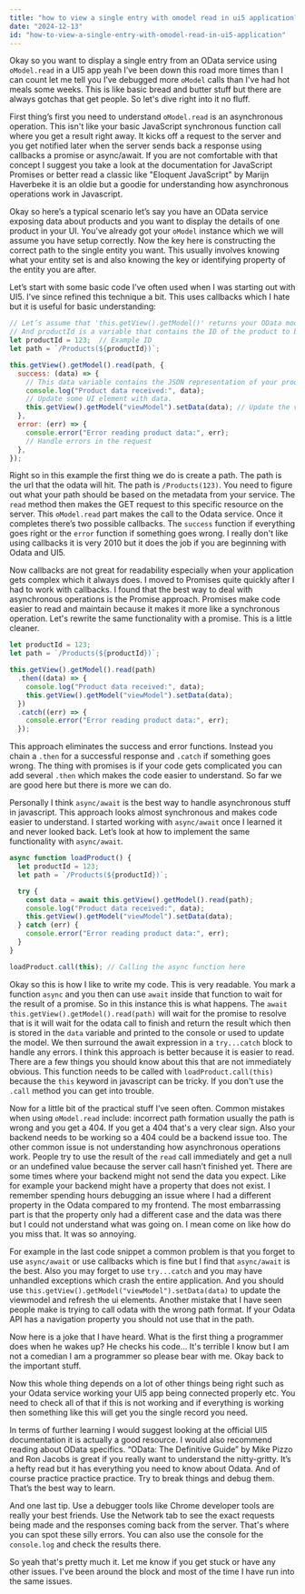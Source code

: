 ```yaml
---
title: "how to view a single entry with omodel read in ui5 application?"
date: "2024-12-13"
id: "how-to-view-a-single-entry-with-omodel-read-in-ui5-application"
---
```


Okay so you want to display a single entry from an OData service using `oModel.read` in a UI5 app yeah I’ve been down this road more times than I can count let me tell you I’ve debugged more `oModel` calls than I've had hot meals some weeks. This is like basic bread and butter stuff but there are always gotchas that get people. So let's dive right into it no fluff.

First thing’s first you need to understand `oModel.read` is an asynchronous operation. This isn't like your basic JavaScript synchronous function call where you get a result right away. It kicks off a request to the server and you get notified later when the server sends back a response using callbacks a promise or async/await. If you are not comfortable with that concept I suggest you take a look at the documentation for JavaScript Promises or better read a classic like "Eloquent JavaScript" by Marijn Haverbeke it is an oldie but a goodie for understanding how asynchronous operations work in Javascript.

Okay so here’s a typical scenario let’s say you have an OData service exposing data about products and you want to display the details of one product in your UI. You've already got your `oModel` instance which we will assume you have setup correctly. Now the key here is constructing the correct path to the single entity you want. This usually involves knowing what your entity set is and also knowing the key or identifying property of the entity you are after.

Let’s start with some basic code I’ve often used when I was starting out with UI5. I’ve since refined this technique a bit. This uses callbacks which I hate but it is useful for basic understanding:

```javascript
// Let’s assume that 'this.getView().getModel()' returns your OData model
// And productId is a variable that contains the ID of the product to be loaded
let productId = 123;  // Example ID
let path = `/Products(${productId})`;

this.getView().getModel().read(path, {
  success: (data) => {
    // This data variable contains the JSON representation of your product
    console.log("Product data received:", data);
	// Update some UI element with data.
	this.getView().getModel("viewModel").setData(data); // Update the viewmodel with your data
  },
  error: (err) => {
    console.error("Error reading product data:", err);
    // Handle errors in the request
  },
});

```

Right so in this example the first thing we do is create a path. The path is the url that the odata will hit. The path is `/Products(123)`. You need to figure out what your path should be based on the metadata from your service. The `read` method then makes the GET request to this specific resource on the server. This `oModel.read` part makes the call to the Odata service. Once it completes there’s two possible callbacks. The `success` function if everything goes right or the `error` function if something goes wrong. I really don't like using callbacks it is very 2010 but it does the job if you are beginning with Odata and UI5.

Now callbacks are not great for readability especially when your application gets complex which it always does. I moved to Promises quite quickly after I had to work with callbacks. I found that the best way to deal with asynchronous operations is the Promise approach. Promises make code easier to read and maintain because it makes it more like a synchronous operation. Let's rewrite the same functionality with a promise. This is a little cleaner.

```javascript
let productId = 123;
let path = `/Products(${productId})`;

this.getView().getModel().read(path)
  .then((data) => {
    console.log("Product data received:", data);
	this.getView().getModel("viewModel").setData(data);
  })
  .catch((err) => {
    console.error("Error reading product data:", err);
  });

```

This approach eliminates the success and error functions. Instead you chain a `.then` for a successful response and `.catch` if something goes wrong. The thing with promises is if your code gets complicated you can add several `.then` which makes the code easier to understand. So far we are good here but there is more we can do.

Personally I think `async/await` is the best way to handle asynchronous stuff in javascript. This approach looks almost synchronous and makes code easier to understand. I started working with `async/await` once I learned it and never looked back. Let’s look at how to implement the same functionality with `async/await`.

```javascript
async function loadProduct() {
  let productId = 123;
  let path = `/Products(${productId})`;

  try {
    const data = await this.getView().getModel().read(path);
    console.log("Product data received:", data);
	this.getView().getModel("viewModel").setData(data);
  } catch (err) {
    console.error("Error reading product data:", err);
  }
}

loadProduct.call(this); // Calling the async function here

```
Okay so this is how I like to write my code. This is very readable. You mark a function `async` and you then can use `await` inside that function to wait for the result of a promise. So in this instance this is what happens. The `await this.getView().getModel().read(path)` will wait for the promise to resolve that is it will wait for the odata call to finish and return the result which then is stored in the `data` variable and printed to the console or used to update the model. We then surround the await expression in a `try...catch` block to handle any errors. I think this approach is better because it is easier to read. There are a few things you should know about this that are not immediately obvious. This function needs to be called with `loadProduct.call(this)` because the `this` keyword in javascript can be tricky. If you don't use the `.call` method you can get into trouble.

Now for a little bit of the practical stuff I’ve seen often. Common mistakes when using `oModel.read` include: incorrect path formation usually the path is wrong and you get a 404. If you get a 404 that's a very clear sign. Also your backend needs to be working so a 404 could be a backend issue too. The other common issue is not understanding how asynchronous operations work. People try to use the result of the `read` call immediately and get a null or an undefined value because the server call hasn’t finished yet. There are some times where your backend might not send the data you expect. Like for example your backend might have a property that does not exist. I remember spending hours debugging an issue where I had a different property in the Odata compared to my frontend. The most embarrassing part is that the property only had a different case and the data was there but I could not understand what was going on. I mean come on like how do you miss that. It was so annoying.

For example in the last code snippet a common problem is that you forget to use `async/await` or use callbacks which is fine but I find that `async/await` is the best. Also you may forget to use `try...catch` and you may have unhandled exceptions which crash the entire application. And you should use `this.getView().getModel("viewModel").setData(data)` to update the viewmodel and refresh the ui elements. Another mistake that I have seen people make is trying to call odata with the wrong path format. If your Odata API has a navigation property you should not use that in the path.

Now here is a joke that I have heard. What is the first thing a programmer does when he wakes up? He checks his code... It's terrible I know but I am not a comedian I am a programmer so please bear with me. Okay back to the important stuff.

Now this whole thing depends on a lot of other things being right such as your Odata service working your UI5 app being connected properly etc. You need to check all of that if this is not working and if everything is working then something like this will get you the single record you need.

In terms of further learning I would suggest looking at the official UI5 documentation it is actually a good resource. I would also recommend reading about OData specifics. “OData: The Definitive Guide” by Mike Pizzo and Ron Jacobs is great if you really want to understand the nitty-gritty. It’s a hefty read but it has everything you need to know about Odata. And of course practice practice practice. Try to break things and debug them. That’s the best way to learn.

And one last tip. Use a debugger tools like Chrome developer tools are really your best friends. Use the Network tab to see the exact requests being made and the responses coming back from the server. That's where you can spot these silly errors. You can also use the console for the `console.log` and check the results there.

So yeah that's pretty much it. Let me know if you get stuck or have any other issues. I've been around the block and most of the time I have run into the same issues.
